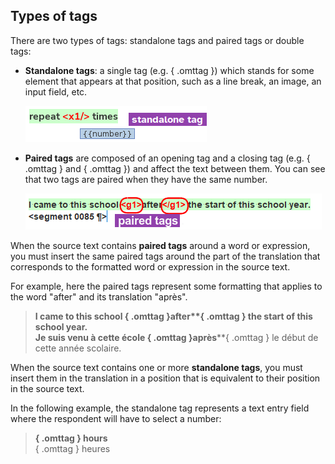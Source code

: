 ## Types of tags

There are two types of tags: standalone tags and paired tags or double tags:

- **Standalone tags**: a single tag (e.g. **<x1/>**{ .omttag }) which stands for some element that appears at that position, such as a line break, an image, an input field, etc.

   ![](../_img/omt-tags-types-standalone-02.png)

- **Paired tags** are composed of an opening tag and a closing tag (e.g. **<g2>**{ .omttag } and **</g2>**{ .omttag }) and affect the text between them. You can see that two tags are paired when they have the same number.

   ![](../_img/omt-tags-types-paired.png)

   <!-- ![](../_img/10_types_of_tags.jpg) -->
   <!-- ![](../_img/omt-tags-types-labels.png) -->
   <!-- @todo: png, use example of same text in source and corresponding translation with tags aruond the same -->

When the source text contains **paired tags** around a word or expression, you must insert the same paired tags around the part of the translation that corresponds to the formatted word or expression in the source text.

For example, here the paired tags represent some formatting that applies to the word "after" and its translation "après".

> <b>I came to this school **<g1>**{ .omttag }after**</g1>**{ .omttag } the start of this school year.</b><br/>
> Je suis venu à cette école **<g1>**{ .omttag }après**</g1>**{ .omttag } le début de cette année scolaire.

When the source text contains one or more **standalone tags**, you must insert them in the translation in a position that is equivalent to their position in the source text.

<!--
>> Write your answer in numerals in the box.<br/>
> Écrivez votre réponse en chiffres dans la boîte.
-->

In the following example, the standalone tag represents a text entry field where the respondent will have to select a number:

> <b>**<x1/>**{ .omttag } hours</b><br/> 
> **<x1/>**{ .omttag } heures
